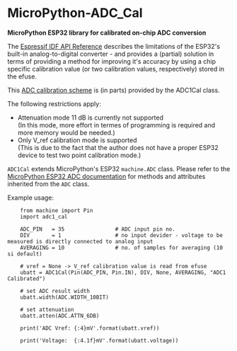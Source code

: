 # MicroPython-ADC_Cal
**MicroPython ESP32 library for calibrated on-chip ADC conversion**

The [Espressif IDF API Reference](https://docs.espressif.com/projects/esp-idf/en/latest/esp32/api-reference/peripherals/adc.html) describes the limitations of the ESP32's built-in analog-to-digital converter - and provides a (partial) solution in terms of providing a method for improving it's accuracy by using a chip specific calibration value (or two calibration values, respectively) stored in the efuse.

This [ADC calibration scheme](https://github.com/espressif/esp-idf/blob/master/components/esp_adc_cal/esp_adc_cal_esp32.c) is (in parts) provided by the ADC1Cal class.

The following restrictions apply:
* Attenuation mode 11 dB is currently not supported<br>(In this mode, more effort in termes of programming is required and more memory would be needed.)
* Only V_ref calibration mode is supported<br>(This is due to the fact that the author does not have a proper ESP32 device to test two point calibration mode.)

`ADC1Cal` extends MicroPython's ESP32 `machine.ADC` class. Please refer to the [MicroPython ESP32 ADC documentation](https://docs.micropython.org/en/latest/esp32/quickref.html#adc-analog-to-digital-conversion) for methods and attributes inherited from the `ADC` class.

Example usage:

        from machine import Pin
        import adc1_cal
        
        ADC_PIN   = 35                # ADC input pin no.
        DIV       = 1                 # no input devider - voltage to be measured is directly connected to analog input
        AVERAGING = 10                # no. of samples for averaging (10 si default)
        
        # vref = None -> V_ref calibration value is read from efuse
        ubatt = ADC1Cal(Pin(ADC_PIN, Pin.IN), DIV, None, AVERAGING, "ADC1 Calibrated")
        
        # set ADC result width
        ubatt.width(ADC.WIDTH_10BIT)
    
        # set attenuation
        ubatt.atten(ADC.ATTN_6DB)
    
        print('ADC Vref: {:4}mV'.format(ubatt.vref))
    
        print('Voltage:  {:4.1f}mV'.format(ubatt.voltage))

        
